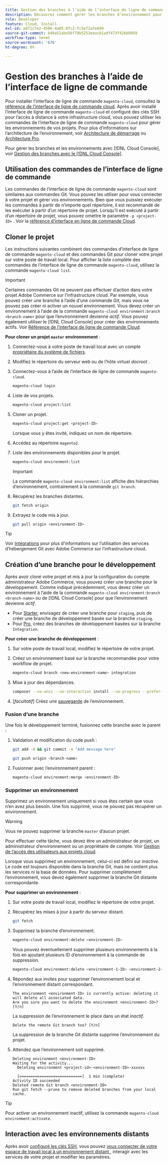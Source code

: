 ```yaml
---
title: Gestion des branches à l’aide de l’interface de ligne de commande
description: Découvrez comment gérer les branches d’environnement pour Adobe Commerce sur l’infrastructure cloud à l’aide de l’interface de ligne de commande de Cloud.
role: Developer
feature: Cloud, Install
exl-id: a871c7e2-4506-4a05-8fc2-fc5ef2afe609
source-git-commit: b49a51aba56f79b5253eeacb1adf473f42bb8959
workflow-type: tm+mt
source-wordcount: '676'
ht-degree: 0%

---
```


# Gestion des branches à l’aide de l’interface de ligne de commande

Pour installer l’interface de ligne de commande `magento-cloud`, consultez la [référence de l’interface de ligne de commande cloud](../dev-tools/cloud-cli-overview.md). Après avoir installé l’interface de ligne de commande `magento-cloud` et configuré des clés SSH pour l’accès à distance à votre infrastructure cloud, vous pouvez utiliser les commandes de l’interface de ligne de commande `magento-cloud` pour gérer les environnements de vos projets. Pour plus d’informations sur l’architecture de l’environnement, voir [Architecture de démarrage](../architecture/starter-architecture.md) ou [Architecture Pro](../architecture/pro-architecture.md).

Pour gérer les branches et les environnements avec [!DNL Cloud Console], voir [Gestion des branches avec le  [!DNL Cloud Console]](../project/console-branches.md).

## Utilisation des commandes de l’interface de ligne de commande

Les commandes de l’interface de ligne de commande `magento-cloud` sont similaires aux commandes Git. Vous pouvez les utiliser pour vous connecter à votre projet et gérer vos environnements. Bien que vous puissiez exécuter les commandes à partir de n’importe quel répertoire, il est recommandé de les exécuter à partir d’un répertoire de projet. Lorsqu’il est exécuté à partir d’un répertoire de projet, vous pouvez omettre le paramètre `-p <project-ID>` . Voir la [référence d’interface en ligne de commande Cloud](../dev-tools/cloud-cli-overview.md).

## Cloner le projet

Les instructions suivantes combinent des commandes d’interface de ligne de commande `magento-cloud` et des commandes Git pour cloner votre projet sur votre poste de travail local. Pour afficher la liste complète des commandes de l’interface de ligne de commande `magento-cloud`, utilisez la commande `magento-cloud list`.

>[!IMPORTANT]
>
>Certaines commandes Git ne peuvent pas effectuer d’action dans votre projet Adobe Commerce sur l’infrastructure cloud. Par exemple, vous pouvez créer une branche à l’aide d’une commande Git, mais vous ne pouvez pas créer ni activer un nouvel environnement. Vous devez créer un environnement à l’aide de la commande `magento-cloud environment:branch <branch-name>` pour que l’environnement devienne _actif_. Vous pouvez également utiliser le [!DNL Cloud Console] pour créer des environnements actifs. Voir [Référence de l’interface de ligne de commande Cloud](../dev-tools/cloud-cli-overview.md#git-commands).

**Pour cloner un projet `master` environnement** :

1. Connectez-vous à votre poste de travail local avec un compte [propriétaire du système de fichiers](https://experienceleague.adobe.com/docs/commerce-operations/installation-guide/prerequisites/file-system/configure-permissions.html).

1. Modifiez le répertoire du serveur web ou de l’hôte virtuel _docroot_ .

1. Connectez-vous à l’aide de l’interface de ligne de commande `magento-cloud`.

   ```bash
   magento-cloud login
   ```

1. Liste de vos projets.

   ```bash
   magento-cloud project:list
   ```

1. Cloner un projet.

   ```bash
   magento-cloud project:get <project-ID>
   ```

   Lorsque vous y êtes invité, indiquez un nom de répertoire.

1. Accédez au répertoire `magento2`.

1. Liste des environnements disponibles pour le projet.

   ```bash
   magento-cloud environment:list
   ```

   >[!IMPORTANT]
   >
   >La commande `magento-cloud environment:list` affiche des hiérarchies d’environnement, contrairement à la commande `git branch`.

1. Récupérez les branches distantes.

   ```bash
   git fetch origin
   ```

1. Extrayez le code mis à jour.

   ```bash
   git pull origin <environment-ID>
   ```

>[!TIP]
>
>Voir [Intégrations](../integrations/overview.md) pour plus d’informations sur l’utilisation des services d’hébergement Git avec Adobe Commerce sur l’infrastructure cloud.

## Création d’une branche pour le développement

Après avoir cloné votre projet et mis à jour la configuration du compte administrateur Adobe Commerce, vous pouvez créer une branche pour le développement. Comme indiqué précédemment, vous devez créer un environnement à l’aide de la commande `magento-cloud environment:branch <branch-name>` ou de [!DNL Cloud Console] pour que l’environnement devienne _actif_.

- Pour [Starter](../architecture/starter-develop-deploy-workflow.md#clone-and-branch), envisagez de créer une branche pour `staging`, puis de créer une branche de développement basée sur la branche `staging`.
- Pour [Pro](../architecture/pro-develop-deploy-workflow.md#development-workflow), créez des branches de développement basées sur la branche `Integration`.

**Pour créer une branche de développement** :

1. Sur votre poste de travail local, modifiez le répertoire de votre projet.

1. Créez un environnement basé sur la branche recommandée pour votre workflow de projet.

   ```bash
   magento-cloud branch <new-environment-name> integration
   ```

1. Mise à jour des dépendances.

   ```bash
   composer --no-ansi --no-interaction install --no-progress --prefer-dist --optimize-autoloader
   ```

1. [_facultatif_] Créez une [sauvegarde](../storage/snapshots.md) de l’environnement.

### Fusion d’une branche

Une fois le développement terminé, fusionnez cette branche avec le parent :

1. Validation et modification du code push :

   ```bash
   git add -A && git commit -m "Add message here"
   ```

   ```bash
   git push origin <branch-name>
   ```

1. Fusionner avec l’environnement parent :

   ```bash
   magento-cloud environment:merge <environment-ID>
   ```

### Supprimer un environnement

Supprimez un environnement uniquement si vous êtes certain que vous n’en avez plus besoin. Une fois supprimé, vous ne pouvez pas récupérer un environnement.

>[!WARNING]
>
>Vous ne pouvez supprimer la branche `master` d’aucun projet.

Pour effectuer cette tâche, vous devez être un administrateur de projet, un administrateur d’environnement ou un propriétaire de compte. Voir [Gestion de l’accès des utilisateurs aux projets cloud](../project/user-access.md).

Lorsque vous supprimez un environnement, celui-ci est défini sur _inactive_. Le code est toujours disponible dans la branche Git, mais ne contient plus les services ni la base de données. Pour supprimer complètement l’environnement, vous devez également supprimer la branche Git distante correspondante.

**Pour supprimer un environnement** :

1. Sur votre poste de travail local, modifiez le répertoire de votre projet.

1. Récupérez les mises à jour à partir du serveur distant.

   ```bash
   git fetch
   ```

1. Supprimez la branche d’environnement.

   ```bash
   magento-cloud environment:delete <environment-ID>
   ```

   Vous pouvez éventuellement supprimer plusieurs environnements à la fois en ajoutant plusieurs ID d’environnement à la commande de suppression.

   ```bash
   magento-cloud environment:delete <environment-1-ID> <environment-2-ID>
   ```

1. Répondez aux invites pour supprimer l’environnement local et l’environnement distant correspondant.

   ```
   The environment <environment-ID> is currently active: deleting it will delete all associated data.
   Are you sure you want to delete the environment <environment-ID>? [Y/n]
   ```

   La suppression de l’environnement le place dans un état _inactif_.

   ```
   Delete the remote Git branch too? [Y/n]
   ```

   La suppression de la branche Git distante supprime l’environnement du projet.

1. Attendez que l’environnement soit supprimé.

   ```
   Deleting environment <environment-ID>
   Waiting for the activity...
     Deleting environment <project-id>-<environment-ID>-xxxxxx
   
     [============================]  1 min (complete)
   Activity ID succeeded
   Deleted remote Git branch <environment-ID>
   Run git fetch --prune to remove deleted branches from your local cache.
   ```

>[!TIP]
>
>Pour activer un environnement inactif, utilisez la commande `magento-cloud environment:activate`.

## Interaction avec les environnements distants

Après avoir [ configuré les clés SSH](../development/secure-connections.md), vous pouvez [ vous connecter de votre espace de travail local à un environnement distant ](../development/secure-connections.md#connect-to-a-remote-environment), interagir avec les services de votre projet et modifier les paramètres.
